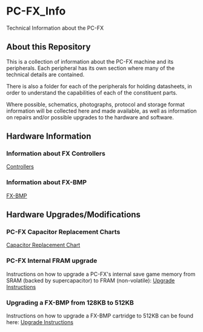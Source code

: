 # PC-FX_Info
Technical Information about the PC-FX


## About this Repository

This is a collection of information about the PC-FX machine and its peripherals.
Each peripheral has its own section where many of the technical details are contained.

There is also a folder for each of the peripherals for holding datasheets, in order to
understand the capabilities of each of the constituent parts.

Where possible, schematics, photographs, protocol and storage format information will be
collected here and made available, as well as information on repairs and/or possible upgrades
to the hardware and software.


## Hardware Information


### Information about FX Controllers

[Controllers](FX_Controllers/README.md)


### Information about FX-BMP

[FX-BMP](FX-BMP/README.md)


## Hardware Upgrades/Modifications


### PC-FX Capacitor Replacement Charts

[Capacitor Replacement Chart](FX_Capacitor_chart.md)


### PC-FX Internal FRAM upgrade

Instructions on how to upgrade a PC-FX's internal save game memory from
SRAM (backed by supercapacitor) to FRAM (non-volatile):
[Upgrade Instructions](Internal_FRAM_Upgrade.md)


### Upgrading a FX-BMP from 128KB to 512KB

Instructions on how to upgrade a  FX-BMP cartridge to 512KB can be found here:
[Upgrade Instructions](FX-BMP_Upgrade.md)

